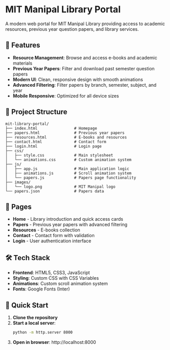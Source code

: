 # MIT Manipal Library Portal

A modern web portal for MIT Manipal Library providing access to academic resources, previous year question papers, and library services.

## 🚀 Features

- **Resource Management**: Browse and access e-books and academic materials
- **Previous Year Papers**: Filter and download past semester question papers
- **Modern UI**: Clean, responsive design with smooth animations
- **Advanced Filtering**: Filter papers by branch, semester, subject, and year
- **Mobile Responsive**: Optimized for all device sizes

## 📁 Project Structure
```
mit-library-portal/
├── index.html                # Homepage
├── papers.html               # Previous year papers
├── resources.html            # E-books and resources
├── contact.html              # Contact form
├── login.html                # Login page
├── css/
│   ├── style.css             # Main stylesheet
│   └── animations.css        # Custom animation system
├── js/
│   ├── app.js                # Main application logic
│   ├── animations.js         # Scroll animation system
│   └── papers.js             # Papers page functionality
├── images/
│   └── logo.png              # MIT Manipal logo
└── papers.json               # Papers data
```

## 🎯 Pages

- **Home** - Library introduction and quick access cards
- **Papers** - Previous year papers with advanced filtering
- **Resources** - E-books collection
- **Contact** - Contact form with validation
- **Login** - User authentication interface

## 🛠️ Tech Stack

- **Frontend**: HTML5, CSS3, JavaScript
- **Styling**: Custom CSS with CSS Variables
- **Animations**: Custom scroll animation system
- **Fonts**: Google Fonts (Inter)

## 🚀 Quick Start

1. **Clone the repository**
2. **Start a local server**:
   ```bash
   python -m http.server 8000
3. **Open in browser**: http://localhost:8000

